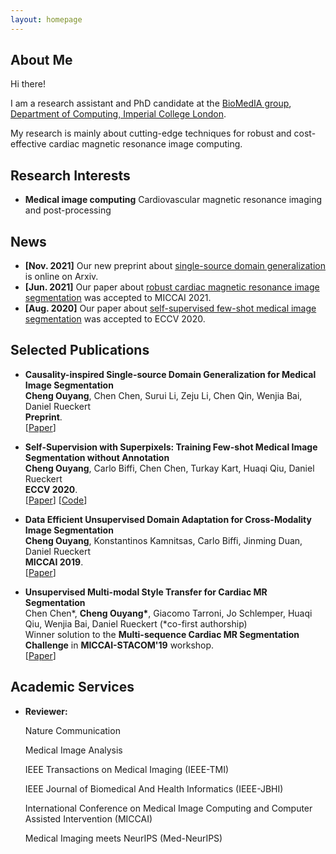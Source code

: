 ```yaml
---
layout: homepage
---
```


## About Me

Hi there!

I am a research assistant and PhD candidate at the [BioMedIA group](https://biomedia.doc.ic.ac.uk/), [Department of Computing, Imperial College London](https://www.imperial.ac.uk/computing).

My research is mainly about cutting-edge techniques for robust and cost-effective cardiac magnetic resonance image computing.

## Research Interests

- **Medical image computing** Cardiovascular magnetic resonance imaging and post-processing

## News

- **[Nov. 2021]** Our new preprint about [single-source domain generalization](https://arxiv.org/abs/2111.12525) is online on Arxiv.
- **[Jun. 2021]** Our paper about [robust cardiac magnetic resonance image segmentation](https://arxiv.org/abs/2107.01079) was accepted to MICCAI 2021.
- **[Aug. 2020]** Our paper about [self-supervised few-shot medical image segmentation](https://arxiv.org/abs/2007.09886) was accepted to ECCV 2020.

## Selected Publications

- **Causality-inspired Single-source Domain Generalization for Medical Image Segmentation**
  <br>
  **Cheng Ouyang**, Chen Chen, Surui Li, Zeju Li, Chen Qin, Wenjia Bai, Daniel Rueckert
  <br>
  **Preprint**.
  <br>
  [[Paper](https://arxiv.org/abs/2111.12525)] 

- **Self-Supervision with Superpixels: Training Few-shot Medical Image Segmentation without Annotation**
  <br>
  **Cheng Ouyang**, Carlo Biffi, Chen Chen, Turkay Kart, Huaqi Qiu, Daniel Rueckert
  <br>
  **ECCV 2020**.
  <br>
  [[Paper](https://arxiv.org/abs/2007.09886)] [[Code](https://github.com/cheng-01037/Self-supervised-Fewshot-Medical-Image-Segmentation)] 

- **Data Efficient Unsupervised Domain Adaptation for Cross-Modality Image Segmentation**
  <br>
  **Cheng Ouyang**, Konstantinos Kamnitsas, Carlo Biffi, Jinming Duan, Daniel Rueckert
  <br>
  **MICCAI 2019**.
  <br>
  [[Paper](https://arxiv.org/abs/1907.02766)]

- **Unsupervised Multi-modal Style Transfer for Cardiac MR Segmentation**
  <br>
  Chen Chen\*, **Cheng Ouyang\***, Giacomo Tarroni, Jo Schlemper, Huaqi Qiu, Wenjia Bai, Daniel Rueckert (*co-first authorship)
  <br>
  Winner solution to the **Multi-sequence Cardiac MR Segmentation Challenge** in **MICCAI-STACOM'19** workshop.
  <br>
  [[Paper](https://arxiv.org/abs/1908.07344)] 

## Academic Services
- **Reviewer:** 

  Nature Communication
  
  Medical Image Analysis
  
  IEEE Transactions on Medical Imaging (IEEE-TMI)
  
  IEEE Journal of Biomedical And Health Informatics (IEEE-JBHI)
  
  International Conference on Medical Image Computing and Computer Assisted Intervention (MICCAI)
  
  Medical Imaging meets NeurIPS (Med-NeurIPS)


